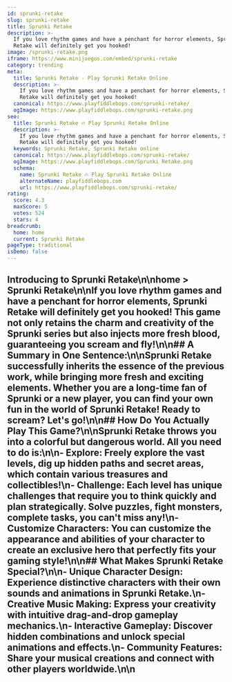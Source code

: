 ```yaml
---
id: sprunki-retake
slug: sprunki-retake
title: Sprunki Retake
description: >-
  If you love rhythm games and have a penchant for horror elements, Sprunki
  Retake will definitely get you hooked!
image: /sprunki-retake.png
iframe: https://www.minijuegos.com/embed/sprunki-retake
category: trending
meta:
  title: Sprunki Retake - Play Sprunki Retake Online
  description: >-
    If you love rhythm games and have a penchant for horror elements, Sprunki
    Retake will definitely get you hooked!
  canonical: https://www.playfiddlebops.com/sprunki-retake/
  ogImage: https://www.playfiddlebops.com/sprunki-retake.png
seo:
  title: Sprunki Retake 🔥 Play Sprunki Retake Online
  description: >-
    If you love rhythm games and have a penchant for horror elements, Sprunki
    Retake will definitely get you hooked!
  keywords: Sprunki Retake, Sprunki Retake online
  canonical: https://www.playfiddlebops.com/sprunki-retake/
  ogImage: https://www.playfiddlebops.com/Sprunki Retake.png
  schema:
    name: Sprunki Retake 🔥 Play Sprunki Retake Online
    alternateName: playfiddlebops.com
    url: https://www.playfiddlebops.com/sprunki-retake/
rating:
  score: 4.3
  maxScore: 5
  votes: 524
  stars: 4
breadcrumb:
  home: home
  current: Sprunki Retake
pageType: traditional
isDemo: false
---
```


## Introducing to Sprunki Retake\n\nhome > Sprunki Retake\n\nIf you love rhythm games and have a penchant for horror elements, Sprunki Retake will definitely get you hooked! This game not only retains the charm and creativity of the Sprunki series but also injects more fresh blood, guaranteeing you scream and fly!\n\n## A Summary in One Sentence:\n\nSprunki Retake successfully inherits the essence of the previous work, while bringing more fresh and exciting elements. Whether you are a long-time fan of Sprunki or a new player, you can find your own fun in the world of Sprunki Retake! Ready to scream? Let's go!\n\n## How Do You Actually Play This Game?\n\nSprunki Retake throws you into a colorful but dangerous world. All you need to do is:\n\n- **Explore**: Freely explore the vast levels, dig up hidden paths and secret areas, which contain various treasures and collectibles!\n- **Challenge**: Each level has unique challenges that require you to think quickly and plan strategically. Solve puzzles, fight monsters, complete tasks, you can't miss any!\n- **Customize Characters**: You can customize the appearance and abilities of your character to create an exclusive hero that perfectly fits your gaming style!\n\n## What Makes Sprunki Retake Special?\n\n- **Unique Character Design**: Experience distinctive characters with their own sounds and animations in Sprunki Retake.\n- **Creative Music Making**: Express your creativity with intuitive drag-and-drop gameplay mechanics.\n- **Interactive Gameplay**: Discover hidden combinations and unlock special animations and effects.\n- **Community Features**: Share your musical creations and connect with other players worldwide.\n\n